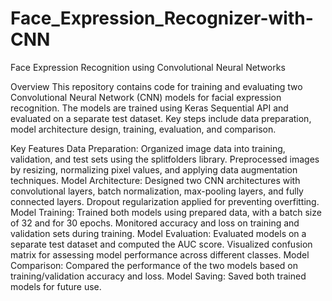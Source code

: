 # Face_Expression_Recognizer-with-CNN
Face Expression Recognition using Convolutional Neural Networks

Overview
This repository contains code for training and evaluating two Convolutional Neural Network (CNN) models for facial expression recognition. The models are trained using Keras Sequential API and evaluated on a separate test dataset. Key steps include data preparation, model architecture design, training, evaluation, and comparison.


Key Features
Data Preparation: Organized image data into training, validation, and test sets using the splitfolders library. Preprocessed images by resizing, normalizing pixel values, and applying data augmentation techniques.
Model Architecture: Designed two CNN architectures with convolutional layers, batch normalization, max-pooling layers, and fully connected layers. Dropout regularization applied for preventing overfitting.
Model Training: Trained both models using prepared data, with a batch size of 32 and for 30 epochs. Monitored accuracy and loss on training and validation sets during training.
Model Evaluation: Evaluated models on a separate test dataset and computed the AUC score. Visualized confusion matrix for assessing model performance across different classes.
Model Comparison: Compared the performance of the two models based on training/validation accuracy and loss.
Model Saving: Saved both trained models for future use.
